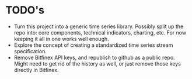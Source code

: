 # TODO's

- Turn this project into a generic time series library. Possibly split up the repo into: core components, technical indicators, charting, etc. For now keeping it all in one works well enough.
- Explore the concept of creating a standardized time series stream specification.
- Remove Bitfinex API keys, and republish to github as a public repo. Might need to get rid of the history as well, or just remove those keys directly in Bitfinex.

